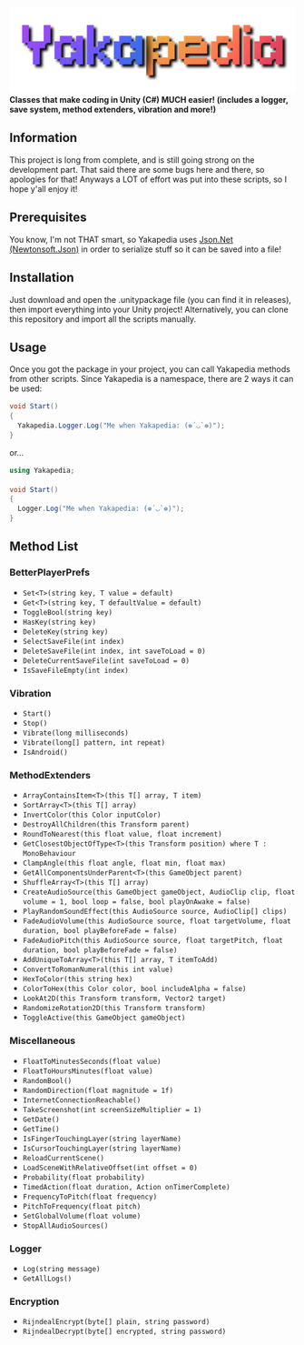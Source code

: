 ![Yakapedia Logo](Yakapedia.png)
**Classes that make coding in Unity (C#) MUCH easier! (includes a logger, save system, method extenders, vibration and more!)**

## Information
This project is long from complete, and is still going strong on the development part. That said there are some bugs here and there, so apologies for that!
Anyways a LOT of effort was put into these scripts, so I hope y'all enjoy it!

## Prerequisites
You know, I'm not THAT smart, so Yakapedia uses [Json.Net (Newtonsoft.Json)](https://www.newtonsoft.com/json) in order to serialize stuff so it can be saved into a file!

## Installation
Just download and open the .unitypackage file (you can find it in releases), then import everything into your Unity project!
Alternatively, you can clone this repository and import all the scripts manually.

## Usage
Once you got the package in your project, you can call Yakapedia methods from other scripts.
Since Yakapedia is a namespace, there are 2 ways it can be used:
```cs
void Start()
{
  Yakapedia.Logger.Log("Me when Yakapedia: (❁´◡`❁)");
}
```

or...

```cs
using Yakapedia;

void Start()
{
  Logger.Log("Me when Yakapedia: (❁´◡`❁)");
}
```

## Method List

### BetterPlayerPrefs
- ``Set<T>(string key, T value = default)``
- ``Get<T>(string key, T defaultValue = default)``
- ``ToggleBool(string key)``
- ``HasKey(string key)``
- ``DeleteKey(string key)``
- ``SelectSaveFile(int index)``
- ``DeleteSaveFile(int index, int saveToLoad = 0)``
- ``DeleteCurrentSaveFile(int saveToLoad = 0)``
- ``IsSaveFileEmpty(int index)``

### Vibration
- ``Start()``
- ``Stop()``
- ``Vibrate(long milliseconds)``
- ``Vibrate(long[] pattern, int repeat)``
- ``IsAndroid()``

### MethodExtenders
- ``ArrayContainsItem<T>(this T[] array, T item)``
- ``SortArray<T>(this T[] array)``
- ``InvertColor(this Color inputColor)``
- ``DestroyAllChildren(this Transform parent)``
- ``RoundToNearest(this float value, float increment)``
- ``GetClosestObjectOfType<T>(this Transform position) where T : MonoBehaviour``
- ``ClampAngle(this float angle, float min, float max)``
- ``GetAllComponentsUnderParent<T>(this GameObject parent)``
- ``ShuffleArray<T>(this T[] array)``
- ``CreateAudioSource(this GameObject gameObject, AudioClip clip, float volume = 1, bool loop = false, bool playOnAwake = false)``
- ``PlayRandomSoundEffect(this AudioSource source, AudioClip[] clips)``
- ``FadeAudioVolume(this AudioSource source, float targetVolume, float duration, bool playBeforeFade = false)``
- ``FadeAudioPitch(this AudioSource source, float targetPitch, float duration, bool playBeforeFade = false)``
- ``AddUniqueToArray<T>(this T[] array, T itemToAdd)``
- ``ConvertToRomanNumeral(this int value)``
- ``HexToColor(this string hex)``
- ``ColorToHex(this Color color, bool includeAlpha = false)``
- ``LookAt2D(this Transform transform, Vector2 target)``
- ``RandomizeRotation2D(this Transform transform)``
- ``ToggleActive(this GameObject gameObject)``

### Miscellaneous
- ``FloatToMinutesSeconds(float value)``
- ``FloatToHoursMinutes(float value)``
- ``RandomBool()``
- ``RandomDirection(float magnitude = 1f)``
- ``InternetConnectionReachable()``
- ``TakeScreenshot(int screenSizeMultiplier = 1)``
- ``GetDate()``
- ``GetTime()``
- ``IsFingerTouchingLayer(string layerName)``
- ``IsCursorTouchingLayer(string layerName)``
- ``ReloadCurrentScene()``
- ``LoadSceneWithRelativeOffset(int offset = 0)``
- ``Probability(float probability)``
- ``TimedAction(float duration, Action onTimerComplete)``
- ``FrequencyToPitch(float frequency)``
- ``PitchToFrequency(float pitch)``
- ``SetGlobalVolume(float volume)``
- ``StopAllAudioSources()``

### Logger
- ``Log(string message)``
- ``GetAllLogs()``

### Encryption
- ``RijndealEncrypt(byte[] plain, string password)``
- ``RijndealDecrypt(byte[] encrypted, string password)``
